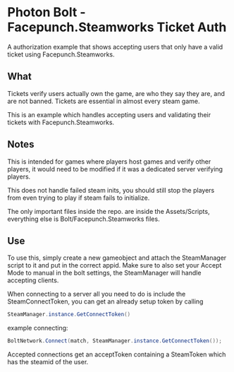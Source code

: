 # Photon Bolt - Facepunch.Steamworks Ticket Auth
A authorization example that shows accepting users that only have a valid ticket using Facepunch.Steamworks.

## What

Tickets verify users actually own the game, are who they say they are, and are not banned. Tickets are essential in almost every steam game.

This is an example which handles accepting users and validating their tickets with Facepunch.Steamworks.

## Notes

This is intended for games where players host games and verify other players, it would need to be modified if it was a dedicated server verifying players.

This does not handle failed steam inits, you should still stop the players from even trying to play if steam fails to initialize.

The only important files inside the repo. are inside the Assets/Scripts, everything else is Bolt/Facepunch.Steamworks files.

## Use

To use this, simply create a new gameobject and attach the SteamManager script to it and put in the correct appid.
Make sure to also set your Accept Mode to manual in the bolt settings, the SteamManager will handle accepting clients.

When connecting to a server all you need to do is include the SteamConnectToken, you can get an already setup token by calling
```c#
SteamManager.instance.GetConnectToken()
```
example connecting:
```c#
BoltNetwork.Connect(match, SteamManager.instance.GetConnectToken());
```

Accepted connections get an acceptToken containing a SteamToken which has the steamid of the user.
